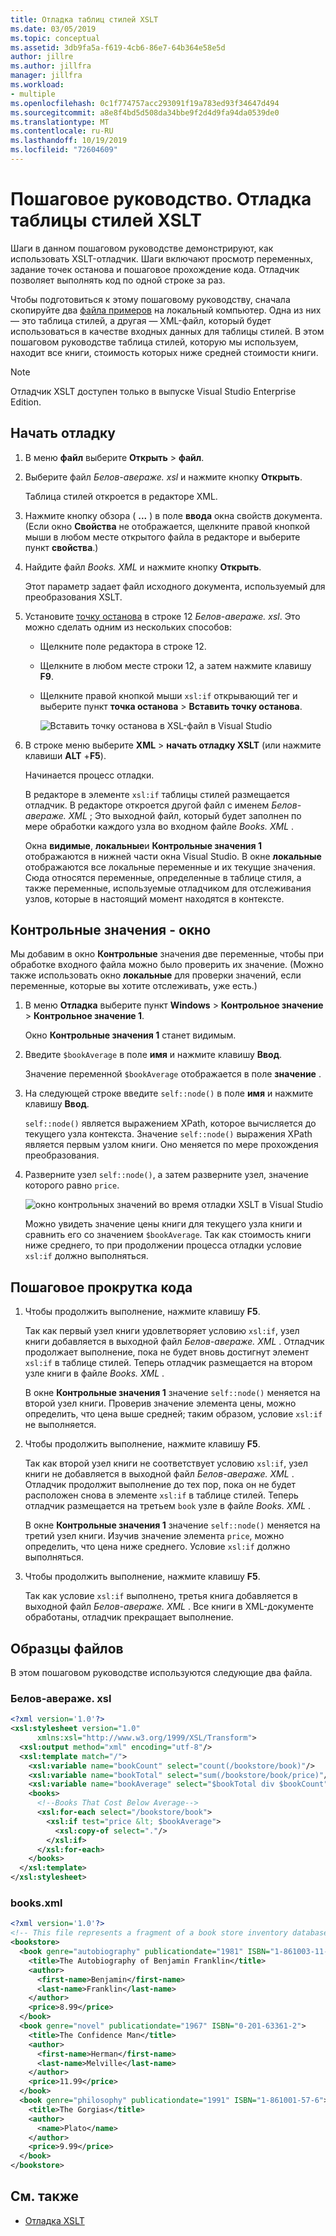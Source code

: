 ```yaml
---
title: Отладка таблиц стилей XSLT
ms.date: 03/05/2019
ms.topic: conceptual
ms.assetid: 3db9fa5a-f619-4cb6-86e7-64b364e58e5d
author: jillre
ms.author: jillfra
manager: jillfra
ms.workload:
- multiple
ms.openlocfilehash: 0c1f774757acc293091f19a783ed93f34647d494
ms.sourcegitcommit: a8e8f4bd5d508da34bbe9f2d4d9fa94da0539de0
ms.translationtype: MT
ms.contentlocale: ru-RU
ms.lasthandoff: 10/19/2019
ms.locfileid: "72604609"
---
```

# <a name="walkthrough-debug-an-xslt-style-sheet"></a>Пошаговое руководство. Отладка таблицы стилей XSLT

Шаги в данном пошаговом руководстве демонстрируют, как использовать XSLT-отладчик. Шаги включают просмотр переменных, задание точек останова и пошаговое прохождение кода. Отладчик позволяет выполнять код по одной строке за раз.

Чтобы подготовиться к этому пошаговому руководству, сначала скопируйте два [файла примеров](#sample-files) на локальный компьютер. Одна из них — это таблица стилей, а другая — XML-файл, который будет использоваться в качестве входных данных для таблицы стилей. В этом пошаговом руководстве таблица стилей, которую мы используем, находит все книги, стоимость которых ниже средней стоимости книги.

> [!NOTE]
> Отладчик XSLT доступен только в выпуске Visual Studio Enterprise Edition.

## <a name="start-debugging"></a>Начать отладку

1. В меню **файл** выберите **Открыть**  > **файл**.

2. Выберите файл *Белов-авераже. xsl* и нажмите кнопку **Открыть**.

   Таблица стилей откроется в редакторе XML.

3. Нажмите кнопку обзора ( **...** ) в поле **ввода** окна свойств документа. (Если окно **Свойства** не отображается, щелкните правой кнопкой мыши в любом месте открытого файла в редакторе и выберите пункт **свойства**.)

4. Найдите файл *Books. XML* и нажмите кнопку **Открыть**.

   Этот параметр задает файл исходного документа, используемый для преобразования XSLT.

5. Установите [точку останова](../debugger/using-breakpoints.md) в строке 12 *Белов-авераже. xsl*. Это можно сделать одним из нескольких способов:

   - Щелкните поле редактора в строке 12.

   - Щелкните в любом месте строки 12, а затем нажмите клавишу **F9**.

   - Щелкните правой кнопкой мыши `xsl:if` открывающий тег и выберите пункт **точка останова**  > **Вставить точку останова**.

      ![Вставить точку останова в XSL-файл в Visual Studio](media/insert-breakpoint.PNG)

6. В строке меню выберите **XML**  > **начать отладку XSLT** (или нажмите клавиши **ALT** +**F5**).

   Начинается процесс отладки.

   В редакторе в элементе `xsl:if` таблицы стилей размещается отладчик. В редакторе откроется другой файл с именем *Белов-авераже. XML* ; Это выходной файл, который будет заполнен по мере обработки каждого узла во входном файле *Books. XML* .

   Окна **видимые**, **локальные**и **Контрольные значения 1** отображаются в нижней части окна Visual Studio. В окне **локальные** отображаются все локальные переменные и их текущие значения. Сюда относятся переменные, определенные в таблице стиля, а также переменные, используемые отладчиком для отслеживания узлов, которые в настоящий момент находятся в контексте.

## <a name="watch-window"></a>Контрольные значения - окно

Мы добавим в окно **Контрольные** значения две переменные, чтобы при обработке входного файла можно было проверить их значение. (Можно также использовать окно **локальные** для проверки значений, если переменные, которые вы хотите отслеживать, уже есть.)

1. В меню **Отладка** выберите пункт **Windows**  > **Контрольное значение**  > **Контрольное значение 1**.

   Окно **Контрольные значения 1** станет видимым.

2. Введите `$bookAverage` в поле **имя** и нажмите клавишу **Ввод**.

   Значение переменной `$bookAverage` отображается в поле **значение** .

3. На следующей строке введите `self::node()` в поле **имя** и нажмите клавишу **Ввод**.

   `self::node()` является выражением XPath, которое вычисляется до текущего узла контекста. Значение `self::node()` выражения XPath является первым узлом книги. Оно меняется по мере прохождения преобразования.

4. Разверните узел `self::node()`, а затем разверните узел, значение которого равно `price`.

   ![окно контрольных значений во время отладки XSLT в Visual Studio](media/xslt-debugging-watch-window.png)

   Можно увидеть значение цены книги для текущего узла книги и сравнить его со значением `$bookAverage`. Так как стоимость книги ниже среднего, то при продолжении процесса отладки условие `xsl:if` должно выполняться.

## <a name="step-through-the-code"></a>Пошаговое прокрутка кода

1. Чтобы продолжить выполнение, нажмите клавишу **F5**.

   Так как первый узел книги удовлетворяет условию `xsl:if`, узел книги добавляется в выходной файл *Белов-авераже. XML* . Отладчик продолжает выполнение, пока не будет вновь достигнут элемент `xsl:if` в таблице стилей. Теперь отладчик размещается на втором узле книги в файле *Books. XML* .

   В окне **Контрольные значения 1** значение `self::node()` меняется на второй узел книги. Проверив значение элемента цены, можно определить, что цена выше средней; таким образом, условие `xsl:if` не выполняется.

2. Чтобы продолжить выполнение, нажмите клавишу **F5**.

   Так как второй узел книги не соответствует условию `xsl:if`, узел книги не добавляется в выходной файл *Белов-авераже. XML* . Отладчик продолжит выполнение до тех пор, пока он не будет расположен снова в элементе `xsl:if` в таблице стилей. Теперь отладчик размещается на третьем `book` узле в файле *Books. XML* .

   В окне **Контрольные значения 1** значение `self::node()` меняется на третий узел книги. Изучив значение элемента `price`, можно определить, что цена ниже среднего. Условие `xsl:if` должно выполняться.

3. Чтобы продолжить выполнение, нажмите клавишу **F5**.

   Так как условие `xsl:if` выполнено, третья книга добавляется в выходной файл *Белов-авераже. XML* . Все книги в XML-документе обработаны, отладчик прекращает выполнение.

## <a name="sample-files"></a>Образцы файлов

В этом пошаговом руководстве используются следующие два файла.

### <a name="below-averagexsl"></a>Белов-авераже. xsl

```xml
<?xml version='1.0'?>
<xsl:stylesheet version="1.0"
      xmlns:xsl="http://www.w3.org/1999/XSL/Transform">
  <xsl:output method="xml" encoding="utf-8"/>
  <xsl:template match="/">
    <xsl:variable name="bookCount" select="count(/bookstore/book)"/>
    <xsl:variable name="bookTotal" select="sum(/bookstore/book/price)"/>
    <xsl:variable name="bookAverage" select="$bookTotal div $bookCount"/>
    <books>
      <!--Books That Cost Below Average-->
      <xsl:for-each select="/bookstore/book">
        <xsl:if test="price &lt; $bookAverage">
          <xsl:copy-of select="."/>
        </xsl:if>
      </xsl:for-each>
    </books>
  </xsl:template>
</xsl:stylesheet>
```

### <a name="booksxml"></a>books.xml

```xml
<?xml version='1.0'?>
<!-- This file represents a fragment of a book store inventory database -->
<bookstore>
  <book genre="autobiography" publicationdate="1981" ISBN="1-861003-11-0">
    <title>The Autobiography of Benjamin Franklin</title>
    <author>
      <first-name>Benjamin</first-name>
      <last-name>Franklin</last-name>
    </author>
    <price>8.99</price>
  </book>
  <book genre="novel" publicationdate="1967" ISBN="0-201-63361-2">
    <title>The Confidence Man</title>
    <author>
      <first-name>Herman</first-name>
      <last-name>Melville</last-name>
    </author>
    <price>11.99</price>
  </book>
  <book genre="philosophy" publicationdate="1991" ISBN="1-861001-57-6">
    <title>The Gorgias</title>
    <author>
      <name>Plato</name>
    </author>
    <price>9.99</price>
  </book>
</bookstore>
```

## <a name="see-also"></a>См. также

- [Отладка XSLT](../xml-tools/debugging-xslt.md)